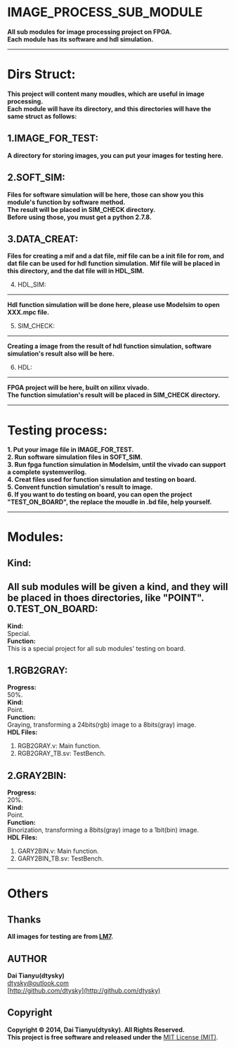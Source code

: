 # IMAGE_PROCESS_SUB_MODULE
**All sub modules for image processing project on FPGA.  
Each module has its software and hdl simulation.**

***

Dirs Struct:
===========
**This project will content many moudles, which are useful in image processing.  
Each module will have its directory, and this directories will have the same struct as follows:**  

1.IMAGE_FOR_TEST:
-----------------
**A directory for storing images, you can put your images for testing here.**  

2.SOFT_SIM:
----------
**Files for software simulation will be here, those can show you this module's function by software method.  
The result will be placed in SIM_CHECK directory.  
Before using those, you must get a python 2.7.8.**

3.DATA_CREAT:
----------
**Files for creating a mif and a dat file, mif file can be a init file for rom, and dat file can be used for hdl function simulation.**
**Mif file will be placed in this directory, and the dat file will in HDL_SIM.**

4. HDL_SIM:
----------
**Hdl function simulation will be done here, please use Modelsim to open XXX.mpc file.**

5. SIM_CHECK:
-------------
**Creating a image from the result of hdl function simulation, software simulation's result also will be here.**  

6. HDL:
-----
**FPGA project will be here, built on xilinx vivado.  
The function simulation's result will be placed in SIM_CHECK directory.**

***

Testing process:
===========
**1. Put your image file in  IMAGE_FOR_TEST.  
2. Run software simulation files in SOFT_SIM.  
3. Run fpga function simulation in Modelsim, until the vivado can support a complete systemverilog.  
4. Creat files used for function simulation and testing on board.  
5. Convent function simulation's result to image.  
6. If you want to do testing on board, you can open the project "TEST_ON_BOARD", the replace the moudle in .bd file, help yourself.**

***

Modules:
=======
Kind:
----
**All sub modules will be given a kind, and they will be placed in thoes directories, like "POINT".**  
0.TEST_ON_BOARD:
---------------
**Kind:**  
Special.  
**Function:**  
This is a special project for all sub modules' testing on board.

1.RGB2GRAY:
-----------
**Progress:**  
50%.  
**Kind:**  
Point.  
**Function:**  
Graying, transforming a 24bits(rgb) image to a 8bits(gray) image.  
**HDL Files:**  
1. RGB2GRAY.v: Main function.  
2. RGB2GRAY_TB.sv: TestBench.

2.GRAY2BIN:
-----------
**Progress:**  
20%.  
**Kind:**  
Point.  
**Function:**  
Binorization, transforming a 8bits(gray) image to a 1bit(bin) image.  
**HDL Files:**  
1. GARY2BIN.v: Main function.  
2. GARY2BIN_TB.sv: TestBench.

***

Others
======
Thanks
---
**All images for testing are from [LM7](http://lm7.xxxxxxxx.jp/).**

AUTHOR
---
**Dai Tianyu(dtysky)**   
[dtysky@outlook.com](dtysky@outlook.com)  
[http://github.com/dtysky](http://github.com/dtysky)

Copyright
---
**Copyright © 2014, Dai Tianyu(dtysky). All Rights Reserved.  
This project is free software and released under the** [MIT License (MIT)](http://mit-license.org/).